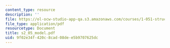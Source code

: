 ```yaml
---
content_type: resource
description: ''
file: https://ol-ocw-studio-app-qa.s3.amazonaws.com/courses/1-051-structural-engineering-design-fall-2003/9f02e34f420c8cad08dee5b9707625dc_s2_05_model.pdf
file_type: application/pdf
resourcetype: Document
title: s2_05_model.pdf
uid: 9f02e34f-420c-8cad-08de-e5b9707625dc
---
```

